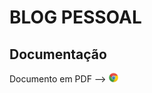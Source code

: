 <h1>BLOG PESSOAL</h1>


<h2>Documentação</h2 <h3>Documento em PDF --> </h3> <ahref="https://drive.google.com/file/d/1GQk0hatxU1H__DloPxY1aQL3Bbg5H54p/view?usp=sharing"><img src="https://github.com/devicons/devicon/blob/master/icons/chrome/chrome-original.svg" width="3%"  target="_blank"></a> 
